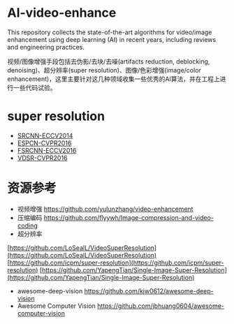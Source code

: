 # AI-video-enhance
This repository collects the state-of-the-art algorithms for video/image enhancement using deep learning (AI) in recent years, including reviews and engineering practices.

视频/图像增强手段包括去伪影/去块/去噪(artifacts reduction, deblocking, denoising)、超分辨率(super resolution)、图像/色彩增强(image/color enhancement)，这里主要针对这几种领域收集一些优秀的AI算法，并在工程上进行一些代码试验。

# super resolution

- [SRCNN-ECCV2014](https://github.com/jlygit/AI-video-enhance/blob/master/super%20resolution/SRCNN-ECCV2014.md) 
- [ESPCN-CVPR2016](https://github.com/jlygit/AI-video-enhance/blob/master/super%20resolution/ESPCN-CVPR2016.md) 
- [FSRCNN-ECCV2016](https://github.com/jlygit/AI-video-enhance/blob/master/super%20resolution/FSRCNN-ECCV2016.md) 
- [VDSR-CVPR2016](https://github.com/jlygit/AI-video-enhance/blob/master/super%20resolution/VDSR-CVPR2016.md) 

# 资源参考
- 视频增强 
https://github.com/yulunzhang/video-enhancement  
- 压缩编码 
https://github.com/flyywh/Image-compression-and-video-coding  
- 超分辨率

[https://github.com/LoSealL/VideoSuperResolution](https://github.com/LoSealL/VideoSuperResolution)
[https://github.com/icpm/super-resolution](https://github.com/icpm/super-resolution)
[https://github.com/YapengTian/Single-Image-Super-Resolution](https://github.com/YapengTian/Single-Image-Super-Resolution)
- awesome-deep-vision https://github.com/kjw0612/awesome-deep-vision
- Awesome Computer Vision https://github.com/jbhuang0604/awesome-computer-vision


